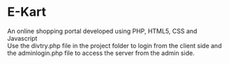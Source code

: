 # E-Kart
An online shopping portal developed using PHP, HTML5, CSS and Javascript
<br />
Use the divtry.php file in the project folder to login from the client side and the adminlogin.php file to access the server from the admin side.
